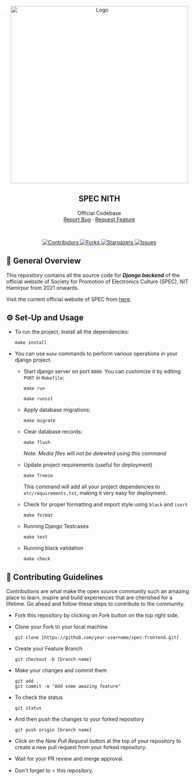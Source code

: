 <p align="center">
  <img src="https://specnith.com/Home-files/assets/logo2.png" alt="Logo" width="480">

  <h2 align="center">SPEC NITH</h2>

  <p align="center">
    Official Codebase
    <br>
    <a href="https://github.com/spec-nith/spec-backend/issues">Report Bug</a>
    ·
    <a href="https://github.com/spec-nith/spec-backend/issues">Request Feature</a>
  </p>
</p>
<br>
<p align="center">
  <a href="https://github.com/spec-nith/spec-backend/graphs/contributors">
    <img alt="Contributors" src="https://img.shields.io/github/contributors/spec-nith/spec-backend.svg?style=for-the-badge" style="max-width:100%;">
  </a>
  <a href="https://github.com/spec-nith/spec-backend/network/members">
    <img alt="Forks" src="https://img.shields.io/github/forks/spec-nith/spec-backend.svg?style=for-the-badge" style="max-width:100%;">
  </a>
  <a  href="https://github.com/spec-nith/spec-backend/stargazers">
    <img alt="Stargazers" src="https://img.shields.io/github/stars/spec-nith/spec-backend.svg?style=for-the-badge" style="max-width:100%;">
  </a>
  <a href="https://github.com/spec-nith/spec-backend/issues">
    <img alt="Issues" src="https://img.shields.io/github/issues/spec-nith/spec-backend.svg?style=for-the-badge" style="max-width:100%;">
  </a>
</p>

## 📝 General Overview 

This repository contains all the source code for ***Django backend*** of the official website of Society for Promotion of Electronics Culture (SPEC), NIT Hamirpur from 2021 onwards. <!--SPEC is run under the aegis of Electronics and Communication Department of NITH and is renowned for conducting a national level hackathon [ELECTROTHON](https://specnith.com/electrothon.html) along with a plethora of workshops, competitions, guest talks and the annual technical fest - [SPECFEST](https://specnith.com/specfest2k21.html).-->

Visit the current official website of SPEC from [here](https://specnith.com/).

## ⚙️ Set-Up and Usage

- To  run the project, install all the dependencies:
  
  ```
  make install
  ```

- You can use ```make``` commands to perform various operations in your django project.
  
  - Start django server on port `8000`. You can customize it by editing `PORT` in `Makefile`:
    ```
    make run
    ```
    ```
    make runssl
    ```

  - Apply database migrations: 
    ```
    make migrate
    ```

  - Clear database records:
    ```
    make flush
    ```
    *Note: Media files will not be delewted using this command*

  - Update project requirements (useful for deployment)
    ```
    make freeze
    ```
    This command will add all your project dependencies to `etc/requirements.txt`, making it very easy for deployment.      

  
  - Check for proper formatting and import style using `black` and `isort`
    ```
    make format
    ```   

  - Running Django Testcases
    ```
    make test
    ```

  - Running black validation
    ```
    make check
    ```     





## 🎯  Contributing Guidelines
Contributions are what make the open source community such an amazing place to  learn, inspire and build experiences that are cherished for a lifetime.  Go ahead and follow these steps to contribute to the community.

- Fork this repository by clicking on   *Fork* button on the top right side.

- Clone your Fork to your local machine
  ```
  git clone [https://github.com/your-username/spec-frontend.git]
  ```
         
- Create your Feature Branch
  ```
  git checkout -b [branch-name]
  ```
         
- Make your changes and commit them
  ```
  git add . 
  git commit -m "Add some amazing feature" 
  ```

- To check the status
  ```
  git status
  ```
         
- And then push the changes to your forked repository
  ```
  git push origin [branch name]
  ```

- Click on the *New Pull Request* button at the top of your repository to create a new pull request from your forked repository.

- Wait for your PR review and merge approval.

- Don't forget to ⭐ this repository.
